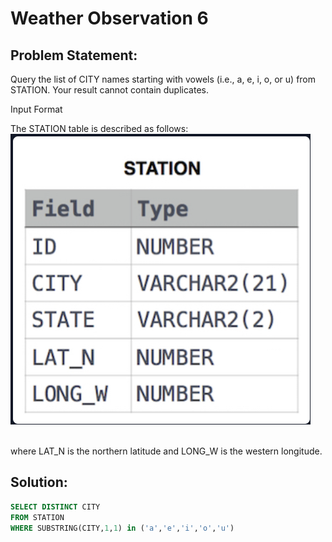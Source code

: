# Weather Observation 6

## Problem Statement:
Query the list of CITY names starting with vowels (i.e., a, e, i, o, or u) from STATION. Your result cannot contain duplicates.

Input Format

The STATION table is described as follows:<br>
![](./Images/STATION.PNG)

<br>where LAT_N is the northern latitude and LONG_W is the western longitude.

## Solution:
```SQL
SELECT DISTINCT CITY
FROM STATION
WHERE SUBSTRING(CITY,1,1) in ('a','e','i','o','u')
```


